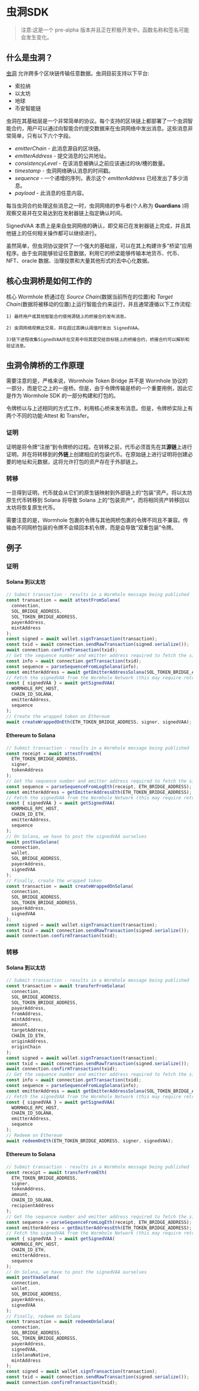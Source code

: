 # 虫洞SDK

> 注意:这是一个 pre-alpha 版本并且正在积极开发中。函数名称和签名可能会发生变化。

## 什么是虫洞？

[虫洞](https://wormholenetwork.com/) 允许跨多个区块链传输任意数据。虫洞目前支持以下平台:

- 索拉纳
- 以太坊
- 地球
- 币安智能链

虫洞在其基础层是一个非常简单的协议。每个支持的区块链上都部署了一个虫洞智能合约，用户可以通过向智能合约提交数据来在虫洞网络中发出消息。这些消息非常简单，只有以下六个字段。

- _emitterChain_ - 此消息源自的区块链。
- _emitterAddress_ - 提交消息的公共地址。
- _consistencyLevel_ - 在该消息被确认之前应该通过的块/槽的数量。
- _timestamp_ - 虫洞网络确认消息的时间戳。
- _sequence_ - 一个递增的序列，表示这个 _emitterAddress_ 已经发出了多少消息。
- _payload_ - 此消息的任意内容。

每当虫洞合约处理这些消息之一时，虫洞网络的参与者(个人称为 **Guardians** )将观察交易并在交易达到在发射器链上指定确认时间。

SignedVAA 本质上是来自虫洞网络的确认，即交易已在发射器链上完成，并且其他链上的任何相关操作都可以继续进行。

虽然简单，但虫洞协议提供了一个强大的基础层，可以在其上构建许多“桥梁”应用程序。由于虫洞能够验证任意数据，利用它的桥梁能够传输本地货币、代币、NFT、oracle 数据、治理投票和大量其他形式的去中心化数据。

## 核心虫洞桥是如何工作的

核心 Wormhole 桥通过在 _Source Chain_(数据当前所在的位置)和 _Target Chain_(数据将被移动的位置)上运行智能合约来运行，并且通常遵循以下工作流程:

    1) 最终用户或其他智能合约使用源链上的桥接合约发布消息。

    2) 虫洞网络观察此交易，并在超过其确认阈值时发出 SignedVAA。

    3)链下进程收集SignedVAA并在交易中将其提交给目标链上的桥接合约，桥接合约可以解析和验证消息。

## 虫洞令牌桥的工作原理

需要注意的是，严格来说，Wormhole Token Bridge 并不是 Wormhole 协议的一部分，而是它之上的一座桥。但是，由于令牌传输是桥的一个重要用例，因此它是作为 Wormhole SDK 的一部分构建和打包的。

令牌桥以与上述相同的方式工作，利用核心桥来发布消息。但是，令牌桥实际上有两个不同的功能:Attest 和 Transfer。

### 证明

证明是将令牌“注册”到令牌桥的过程。在转移之前，代币必须首先在其**源链**上进行证明，并在将转移到的**外链**上创建相应的包装代币。在原始链上进行证明将创建必要的地址和元数据，这将允许打包的资产存在于外部链上。

### 转移

一旦得到证明，代币就会从它们的原生链映射到外部链上的“包装”资产。将以太坊原生代币转移到 Solana 将导致 Solana 上的“包装资产”，而将相同资产转移回以太坊将恢复原生代币。

需要注意的是，Wormhole 包裹的令牌与其他网桥包裹的令牌不同且不兼容。传输由不同网桥包装的令牌不会赎回本机令牌，而是会导致“双重包装”令牌。

## 例子

### 证明

#### Solana 到以太坊

```js
// Submit transaction - results in a Wormhole message being published
const transaction = await attestFromSolana(
  connection,
  SOL_BRIDGE_ADDRESS,
  SOL_TOKEN_BRIDGE_ADDRESS,
  payerAddress,
  mintAddress
);
const signed = await wallet.signTransaction(transaction);
const txid = await connection.sendRawTransaction(signed.serialize());
await connection.confirmTransaction(txid);
// Get the sequence number and emitter address required to fetch the signedVAA of our message
const info = await connection.getTransaction(txid);
const sequence = parseSequenceFromLogSolana(info);
const emitterAddress = await getEmitterAddressSolana(SOL_TOKEN_BRIDGE_ADDRESS);
// Fetch the signedVAA from the Wormhole Network (this may require retries while you wait for confirmation)
const { signedVAA } = await getSignedVAA(
  WORMHOLE_RPC_HOST,
  CHAIN_ID_SOLANA,
  emitterAddress,
  sequence
);
// Create the wrapped token on Ethereum
await createWrappedOnEth(ETH_TOKEN_BRIDGE_ADDRESS, signer, signedVAA);
```

#### Ethereum to Solana

```js
// Submit transaction - results in a Wormhole message being published
const receipt = await attestFromEth(
  ETH_TOKEN_BRIDGE_ADDRESS,
  signer,
  tokenAddress
);
// Get the sequence number and emitter address required to fetch the signedVAA of our message
const sequence = parseSequenceFromLogEth(receipt, ETH_BRIDGE_ADDRESS);
const emitterAddress = getEmitterAddressEth(ETH_TOKEN_BRIDGE_ADDRESS);
// Fetch the signedVAA from the Wormhole Network (this may require retries while you wait for confirmation)
const { signedVAA } = await getSignedVAA(
  WORMHOLE_RPC_HOST,
  CHAIN_ID_ETH,
  emitterAddress,
  sequence
);
// On Solana, we have to post the signedVAA ourselves
await postVaaSolana(
  connection,
  wallet,
  SOL_BRIDGE_ADDRESS,
  payerAddress,
  signedVAA
);
// Finally, create the wrapped token
const transaction = await createWrappedOnSolana(
  connection,
  SOL_BRIDGE_ADDRESS,
  SOL_TOKEN_BRIDGE_ADDRESS,
  payerAddress,
  signedVAA
);
const signed = await wallet.signTransaction(transaction);
const txid = await connection.sendRawTransaction(signed.serialize());
await connection.confirmTransaction(txid);
```

### 转移

#### Solana 到以太坊

```js
// Submit transaction - results in a Wormhole message being published
const transaction = await transferFromSolana(
  connection,
  SOL_BRIDGE_ADDRESS,
  SOL_TOKEN_BRIDGE_ADDRESS,
  payerAddress,
  fromAddress,
  mintAddress,
  amount,
  targetAddress,
  CHAIN_ID_ETH,
  originAddress,
  originChain
);
const signed = await wallet.signTransaction(transaction);
const txid = await connection.sendRawTransaction(signed.serialize());
await connection.confirmTransaction(txid);
// Get the sequence number and emitter address required to fetch the signedVAA of our message
const info = await connection.getTransaction(txid);
const sequence = parseSequenceFromLogSolana(info);
const emitterAddress = await getEmitterAddressSolana(SOL_TOKEN_BRIDGE_ADDRESS);
// Fetch the signedVAA from the Wormhole Network (this may require retries while you wait for confirmation)
const { signedVAA } = await getSignedVAA(
  WORMHOLE_RPC_HOST,
  CHAIN_ID_SOLANA,
  emitterAddress,
  sequence
);
// Redeem on Ethereum
await redeemOnEth(ETH_TOKEN_BRIDGE_ADDRESS, signer, signedVAA);
```

#### Ethereum to Solana

```js
// Submit transaction - results in a Wormhole message being published
const receipt = await transferFromEth(
  ETH_TOKEN_BRIDGE_ADDRESS,
  signer,
  tokenAddress,
  amount,
  CHAIN_ID_SOLANA,
  recipientAddress
);
// Get the sequence number and emitter address required to fetch the signedVAA of our message
const sequence = parseSequenceFromLogEth(receipt, ETH_BRIDGE_ADDRESS);
const emitterAddress = getEmitterAddressEth(ETH_TOKEN_BRIDGE_ADDRESS);
// Fetch the signedVAA from the Wormhole Network (this may require retries while you wait for confirmation)
const { signedVAA } = await getSignedVAA(
  WORMHOLE_RPC_HOST,
  CHAIN_ID_ETH,
  emitterAddress,
  sequence
);
// On Solana, we have to post the signedVAA ourselves
await postVaaSolana(
  connection,
  wallet,
  SOL_BRIDGE_ADDRESS,
  payerAddress,
  signedVAA
);
// Finally, redeem on Solana
const transaction = await redeemOnSolana(
  connection,
  SOL_BRIDGE_ADDRESS,
  SOL_TOKEN_BRIDGE_ADDRESS,
  payerAddress,
  signedVAA,
  isSolanaNative,
  mintAddress
);
const signed = await wallet.signTransaction(transaction);
const txid = await connection.sendRawTransaction(signed.serialize());
await connection.confirmTransaction(txid);
```
